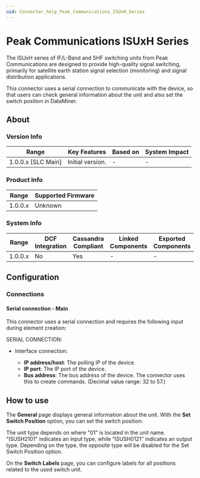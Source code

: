 ```yaml
---
uid: Connector_help_Peak_Communications_ISUxH_Series
---
```


# Peak Communications ISUxH Series

The ISUxH series of IF/L-Band and SHF switching units from Peak Communications are designed to provide high-quality signal switching, primarily for satellite earth station signal selection (monitoring) and signal distribution applications.

This connector uses a serial connection to communicate with the device, so that users can check general information about the unit and also set the switch position in DataMiner.

## About

### Version Info

| Range              | Key Features     | Based on | System Impact |
|--------------------|------------------|----------|---------------|
| 1.0.0.x [SLC Main] | Initial version. | -        | -             |

### Product Info

| Range   | Supported Firmware |
|---------|--------------------|
| 1.0.0.x | Unknown            |

### System Info

| Range     | DCF Integration     | Cassandra Compliant     | Linked Components     | Exported Components     |
|-----------|---------------------|-------------------------|-----------------------|-------------------------|
| 1.0.0.x   | No                  | Yes                     | -                     | -                       |

## Configuration

### Connections

#### Serial connection - Main

This connector uses a serial connection and requires the following input during element creation:

SERIAL CONNECTION:

- Interface connection:

  - **IP address/host**: The polling IP of the device.
  - **IP port**: The IP port of the device.
  - **Bus address**: The bus address of the device. The connector uses this to create commands. (Decimal value range: 32 to 57.)

## How to use

The **General** page displays general information about the unit. With the **Set Switch Position** option, you can set the switch position.

The unit type depends on where "01" is located in the unit name. "ISUSH2101" indicates an input type, while "ISUSH0121" indicates an output type. Depending on the type, the opposite type will be disabled for the Set Switch Position option.

On the **Switch Labels** page, you can configure labels for all positions related to the used switch unit.
